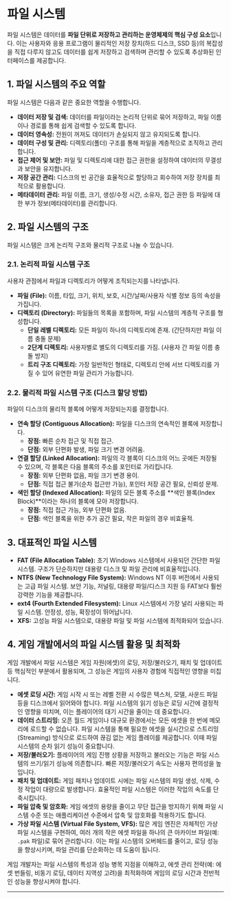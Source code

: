 # 파일 시스템

파일 시스템은 데이터를 **파일 단위로 저장하고 관리하는 운영체제의 핵심 구성 요소**입니다. 이는 사용자와 응용 프로그램이 물리적인 저장 장치(하드 디스크, SSD 등)의 복잡성을 직접 다루지 않고도 데이터를 쉽게 저장하고 검색하며 관리할 수 있도록 추상화된 인터페이스를 제공합니다.

## 1. 파일 시스템의 주요 역할

파일 시스템은 다음과 같은 중요한 역할을 수행합니다.

*   **데이터 저장 및 검색:** 데이터를 파일이라는 논리적 단위로 묶어 저장하고, 파일 이름이나 경로를 통해 쉽게 검색할 수 있도록 합니다.
*   **데이터 영속성:** 전원이 꺼져도 데이터가 손실되지 않고 유지되도록 합니다.
*   **데이터 구성 및 관리:** 디렉토리(폴더) 구조를 통해 파일을 계층적으로 조직하고 관리합니다.
*   **접근 제어 및 보안:** 파일 및 디렉토리에 대한 접근 권한을 설정하여 데이터의 무결성과 보안을 유지합니다.
*   **저장 공간 관리:** 디스크의 빈 공간을 효율적으로 할당하고 회수하여 저장 장치를 최적으로 활용합니다.
*   **메타데이터 관리:** 파일 이름, 크기, 생성/수정 시간, 소유자, 접근 권한 등 파일에 대한 부가 정보(메타데이터)를 관리합니다.

## 2. 파일 시스템의 구조

파일 시스템은 크게 논리적 구조와 물리적 구조로 나눌 수 있습니다.

### 2.1. 논리적 파일 시스템 구조

사용자 관점에서 파일과 디렉토리가 어떻게 조직되는지를 나타냅니다.

*   **파일 (File):** 이름, 타입, 크기, 위치, 보호, 시간/날짜/사용자 식별 정보 등의 속성을 가집니다.
*   **디렉토리 (Directory):** 파일들의 목록을 포함하며, 파일 시스템의 계층적 구조를 형성합니다.
    *   **단일 레벨 디렉토리:** 모든 파일이 하나의 디렉토리에 존재. (간단하지만 파일 이름 충돌 문제)
    *   **2단계 디렉토리:** 사용자별로 별도의 디렉토리를 가짐. (사용자 간 파일 이름 충돌 방지)
    *   **트리 구조 디렉토리:** 가장 일반적인 형태로, 디렉토리 안에 서브 디렉토리를 가질 수 있어 유연한 파일 관리가 가능합니다.

### 2.2. 물리적 파일 시스템 구조 (디스크 할당 방법)

파일이 디스크의 물리적 블록에 어떻게 저장되는지를 결정합니다.

*   **연속 할당 (Contiguous Allocation):** 파일을 디스크의 연속적인 블록에 저장합니다.
    *   **장점:** 빠른 순차 접근 및 직접 접근.
    *   **단점:** 외부 단편화 발생, 파일 크기 변경 어려움.
*   **연결 할당 (Linked Allocation):** 파일의 각 블록이 디스크의 어느 곳에든 저장될 수 있으며, 각 블록은 다음 블록의 주소를 포인터로 가리킵니다.
    *   **장점:** 외부 단편화 없음, 파일 크기 변경 용이.
    *   **단점:** 직접 접근 불가(순차 접근만 가능), 포인터 저장 공간 필요, 신뢰성 문제.
*   **색인 할당 (Indexed Allocation):** 파일의 모든 블록 주소를 **색인 블록(Index Block)**이라는 하나의 블록에 모아 저장합니다.
    *   **장점:** 직접 접근 가능, 외부 단편화 없음.
    *   **단점:** 색인 블록을 위한 추가 공간 필요, 작은 파일의 경우 비효율적.

## 3. 대표적인 파일 시스템

*   **FAT (File Allocation Table):** 초기 Windows 시스템에서 사용되던 간단한 파일 시스템. 구조가 단순하지만 대용량 디스크 및 파일 관리에 비효율적입니다.
*   **NTFS (New Technology File System):** Windows NT 이후 버전에서 사용되는 고급 파일 시스템. 보안 기능, 저널링, 대용량 파일/디스크 지원 등 FAT보다 훨씬 강력한 기능을 제공합니다.
*   **ext4 (Fourth Extended Filesystem):** Linux 시스템에서 가장 널리 사용되는 파일 시스템. 안정성, 성능, 확장성이 뛰어납니다.
*   **XFS:** 고성능 파일 시스템으로, 대용량 파일 및 파일 시스템에 최적화되어 있습니다.

## 4. 게임 개발에서의 파일 시스템 활용 및 최적화

게임 개발에서 파일 시스템은 게임 자원(에셋)의 로딩, 저장/불러오기, 패치 및 업데이트 등 핵심적인 부분에서 활용되며, 그 성능은 게임의 사용자 경험에 직접적인 영향을 미칩니다.

*   **에셋 로딩 시간:** 게임 시작 시 또는 레벨 전환 시 수많은 텍스처, 모델, 사운드 파일 등을 디스크에서 읽어와야 합니다. 파일 시스템의 읽기 성능은 로딩 시간에 결정적인 영향을 미치며, 이는 플레이어의 대기 시간을 줄이는 데 중요합니다.
*   **데이터 스트리밍:** 오픈 월드 게임이나 대규모 환경에서는 모든 에셋을 한 번에 메모리에 로드할 수 없습니다. 파일 시스템을 통해 필요한 에셋을 실시간으로 스트리밍(Streaming) 방식으로 로드하여 끊김 없는 게임 플레이를 제공합니다. 이때 파일 시스템의 순차 읽기 성능이 중요합니다.
*   **저장/불러오기:** 플레이어의 게임 진행 상황을 저장하고 불러오는 기능은 파일 시스템의 쓰기/읽기 성능에 의존합니다. 빠른 저장/불러오기 속도는 사용자 편의성을 높입니다.
*   **패치 및 업데이트:** 게임 패치나 업데이트 시에는 파일 시스템의 파일 생성, 삭제, 수정 작업이 대량으로 발생합니다. 효율적인 파일 시스템은 이러한 작업의 속도를 단축시킵니다.
*   **파일 압축 및 암호화:** 게임 에셋의 용량을 줄이고 무단 접근을 방지하기 위해 파일 시스템 수준 또는 애플리케이션 수준에서 압축 및 암호화를 적용하기도 합니다.
*   **가상 파일 시스템 (Virtual File System, VFS):** 많은 게임 엔진은 자체적인 가상 파일 시스템을 구현하여, 여러 개의 작은 에셋 파일을 하나의 큰 아카이브 파일(예: `.pak` 파일)로 묶어 관리합니다. 이는 파일 시스템의 오버헤드를 줄이고, 로딩 성능을 향상시키며, 파일 관리를 단순화하는 데 도움이 됩니다.

게임 개발자는 파일 시스템의 특성과 성능 병목 지점을 이해하고, 에셋 관리 전략(예: 에셋 번들링, 비동기 로딩, 데이터 지역성 고려)을 최적화하여 게임의 로딩 시간과 전반적인 성능을 향상시켜야 합니다.

---